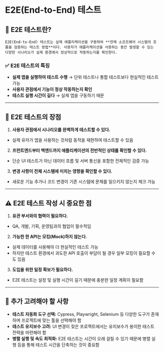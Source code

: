 # E2E(End-to-End) 테스트

## 📌 E2E 테스트란?
~~~
E2E(End-to-End) 테스트는 실제 애플리케이션을 구동하여 **전체 소프트웨어 시스템의 흐름을 검증하는 테스트 방법**이다. 사용자가 애플리케이션을 사용하는 동안 발생할 수 있는 다양한 시나리오가 실제 환경에서 정상적으로 작동하는지를 확인한다.
~~~

### ✅ E2E 테스트의 특징
- **실제 앱을 실행하여 테스트 수행** → 단위 테스트나 통합 테스트보다 현실적인 테스트 가능
- **사용자 관점에서 기능이 정상 작동하는지 확인**
- **테스트 실행 시간이 길다** → 실제 앱을 구동하기 때문

---

## 🎯 E2E 테스트의 장점

1. **사용자 관점에서 시나리오를 완벽하게 테스트할 수 있다.**
  - 실제 유저가 앱을 사용하는 것처럼 동작을 재현하여 테스트할 수 있음
2. **프런트엔드부터 백엔드까지 애플리케이션의 전반적인 상태를 확인할 수 있다.**
  - 단순 UI 테스트가 아닌 데이터 흐름 및 서버 통신을 포함한 전체적인 검증 가능
3. **변경 사항이 전체 시스템에 미치는 영향을 확인할 수 있다.**
  - 새로운 기능 추가나 코드 변경이 기존 시스템에 문제를 일으키지 않는지 체크 가능
   
---

## ⚠️ E2E 테스트 작성 시 중요한 점

1. **유관 부서와의 협력이 필요하다.**
  - QA, 개발, 기획, 운영팀과의 협업이 필수적임
2. **가능한 한 API는 모킹(Mock)하지 않는다.**
  - 실제 데이터를 사용해야 더 현실적인 테스트 가능
  - 하지만 테스트 환경에서 과도한 API 호출이 부담이 될 경우 일부 모킹이 필요할 수도 있음
3. **도입을 위한 일정 확보가 필요하다.**
  - E2E 테스트는 설정 및 실행 시간이 길기 때문에 충분한 일정 계획이 필요함
   
---

## 🚀 추가 고려해야 할 사항

- **테스트 자동화 도구 선택:** Cypress, Playwright, Selenium 등 다양한 도구가 존재하며 프로젝트에 맞는 툴을 선택해야 함
- **테스트 유지보수 고려:** UI 변경이 잦은 프로젝트에서는 유지보수가 용이한 테스트 전략을 마련해야 함
- **병렬 실행 및 속도 최적화:** E2E 테스트는 시간이 오래 걸릴 수 있기 때문에 병렬 실행 등을 통해 테스트 시간을 단축하는 것이 중요함